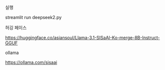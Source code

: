 실행

streamlit run deepseek2.py

허깅 페이스 

https://huggingface.co/asiansoul/Llama-3.1-SISaAI-Ko-merge-8B-Instruct-GGUF

ollama

https://ollama.com/sisaai
